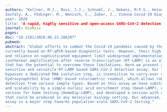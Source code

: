 ```yaml
---
authors: "Kellner, M.J., Ross, J.J., Schnabl, J., Dekens, M.P.S., Heinen, R., Grishkovskaya, I., Bauer, B., Stadlmann, J., Menéndez-Arias, L., Fritsche-Polanz, R., Traugott, M., Seitz, T., 
Zoufaly, A., Födinger, M., Wenisch, C., Zuber, J., Vienna Covid-19 Diagnostics Initiative (VCDI), **Pauli, A.**, Brennecke, J.
year: 2020
title: "A rapid, highly sensitive and open-access SARS-CoV-2 detection assay for laboratory and home testing"
journal: bioRxiv
pages: 
doi: "10.1101/2020.06.23.166397"
pubmed: 
abstract: "Global efforts to combat the Covid-19 pandemic caused by the beta coronavirus SARS-CoV-2 are
currently based on RT-qPCR-based diagnostic tests. However, their high cost, moderate throughput
and reliance on sophisticated equipment limit widespread implementation. Loop-mediated
isothermal amplification after reverse transcription (RT-LAMP) is an alternative detection method
that has the potential to overcome these limitations. Here we present a rapid, robust, highly
sensitive and versatile RT-LAMP based SARS-CoV-2 detection assay. Our forty-minute procedure
bypasses a dedicated RNA isolation step, is insensitive to carry-over contamination, and uses a
hydroxynaphthol blue (HNB)-based colorimetric readout, which allows robust SARS-CoV-2
detection from various sample types. Based on this assay we have substantially increased sensitivity
and scalability by a simple nucleic acid enrichment step (bead-LAMP), established a pipette-free
version for home testing (HomeDip-LAMP), and developed a version with open source enzymes
that could be produced in any molecular biology setting. Our advanced, universally applicable RTLAMP
assay is a major step towards population-scale SARS-CoV-2 testing."
---
```


